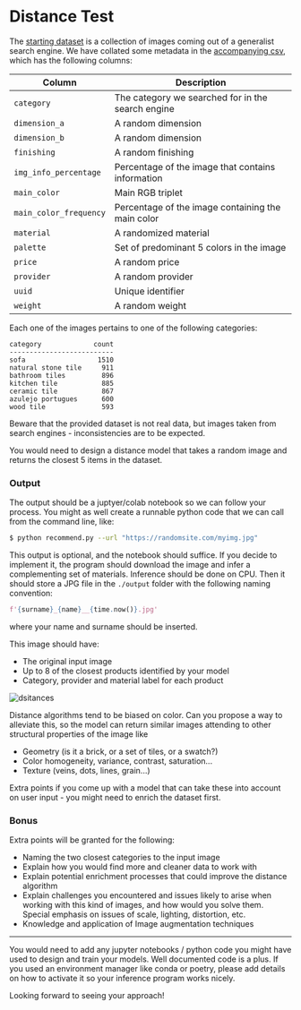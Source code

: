 Distance Test
===

The [starting dataset](https://drive.google.com/file/d/1IIK5xr4VpbhZPkZLVAV5m1SCRRtaLWul/view?usp=sharing) is a collection of images coming out of a generalist search engine. We have collated some metadata in the [accompanying csv](./assets/2011_material_info.csv), which has the following columns:

| Column | Description |
| ------ | ----------- |
| `category` | The category we searched for in the search engine |
| `dimension_a` | A random dimension |
| `dimension_b` | A random dimension |
| `finishing` | A random finishing |
| `img_info_percentage` | Percentage of the image that contains information |
| `main_color` | Main RGB triplet  |
| `main_color_frequency` | Percentage of the image containing the main color |
| `material` | A randomized material |
| `palette` | Set of predominant 5 colors in the image |
| `price` | A random price |
| `provider` | A random provider |
| `uuid` | Unique identifier |
| `weight` | A random weight |


Each one of the images pertains to one of the following categories: 

```
category             count
--------------------------
sofa                  1510
natural stone tile     911
bathroom tiles         896
kitchen tile           885
ceramic tile           867
azulejo portugues      600
wood tile              593
```

Beware that the provided dataset is not real data, but images taken from search engines - inconsistencies are to be expected.  

You would need to design a distance model that takes a random image and returns the closest 5 items in the dataset.

### Output
The output should be a juptyer/colab notebook so we can follow your process. You might as well create a runnable python code that we can call from the command line, like:
```bash
$ python recommend.py --url "https://randomsite.com/myimg.jpg"
```
This output is optional, and the notebook should suffice. If you decide to implement it, the program should download the image and infer a complementing set of materials. Inference should be done on CPU. Then it should store a JPG file in the `./output` folder with the following naming convention:
```python
f'{surname}_{name}__{time.now()}.jpg'
```
where your name and surname should be inserted.  

This image should have:
*   The original input image
*   Up to 8 of the closest products identified by your model
*   Category, provider and material label for each product

![dsitances](./assets/distance01.jpg)

Distance algorithms tend to be biased on color. Can you propose a way to alleviate this, so the model can return similar images attending to other structural properties of the image like
*   Geometry (is it a brick, or a set of tiles, or a swatch?)
*   Color homogeneity, variance, contrast, saturation...
*   Texture (veins, dots, lines, grain...)

Extra points if you come up with a model that can take these into account on user input - you might need to enrich the dataset first. 

### Bonus
Extra points will be granted for the following:
*   Naming the two closest categories to the input image
*   Explain how you would find more and cleaner data to work with
*   Explain potential enrichment processes that could improve the distance algorithm
*   Explain challenges you encountered and issues likely to arise when working with this kind of images, and how would you solve them. Special emphasis on issues of scale, lighting, distortion, etc.
*   Knowledge and application of Image augmentation techniques

***

You would need to add any jupyter notebooks / python code you might have used to design and train your models. Well documented code is a plus. If you used an environment manager like conda or poetry, please add details on how to activate it so your inference program works nicely. 

Looking forward to seeing your approach!
